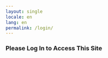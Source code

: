 ```yaml
---
layout: single
locale: en
lang: en
permalink: /login/
---
```


### Please Log In to Access This Site

<div data-netlify-identity-button></div>  <div data-netlify-identity-menu></div>    <script>
  // Optional: Redirect to the homepage or a specific page after successful login
  if (window.netlifyIdentity) {
    window.netlifyIdentity.on("login", user => {
      document.location.href = "/"; // Redirects to the homepage after login
    });
  }
</script>
<script src="https://identity.netlify.com/v1/netlify-identity-widget.js"></script>